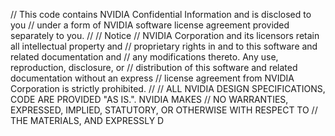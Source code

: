 // This code contains NVIDIA Confidential Information and is disclosed to you
// under a form of NVIDIA software license agreement provided separately to you.
//
// Notice
// NVIDIA Corporation and its licensors retain all intellectual property and
// proprietary rights in and to this software and related documentation and
// any modifications thereto. Any use, reproduction, disclosure, or
// distribution of this software and related documentation without an express
// license agreement from NVIDIA Corporation is strictly prohibited.
//
// ALL NVIDIA DESIGN SPECIFICATIONS, CODE ARE PROVIDED "AS IS.". NVIDIA MAKES
// NO WARRANTIES, EXPRESSED, IMPLIED, STATUTORY, OR OTHERWISE WITH RESPECT TO
// THE MATERIALS, AND EXPRESSLY D